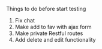 Things to do before start testing

1) Fix chat
2) Make add to fav with ajax form
3) Make private Restful routes
4) Add delete and edit functionality